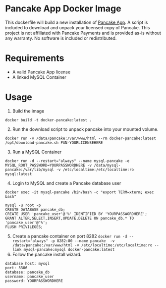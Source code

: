 # Pancake App Docker Image
This dockerfile will build a new installation of [Pancake App](https://www.pancakeapp.com/). A script is included to download and unpack your licensed copy of Pancake. This project is not affiliated with Pancake Payments and is provided as-is without any warranty. No software is included or redistributed.

# Requirements
- A valid Pancake App license
- A linked MySQL Container

# Usage
1. Build the image

`docker build -t docker-pancake:latest .`

2. Run the download script to unpack pancake into your mounted volume.

`docker run -v /data/pancake:/var/www/html --rm docker-pancake:latest /opt/download-pancake.sh PAN-YOURLICENSEHERE`

3. Run a MySQL Container

`docker run -d --restart="always" --name mysql-pancake -e MYSQL_ROOT_PASSWORD=YOURPASSWORDHERE -v /data/mysql-pancake:/var/lib/mysql -v /etc/localtime:/etc/localtime:ro mysql:latest`

4. Login to MySQL and create a Pancake database user

`docker exec -it mysql-pancake /bin/bash -c "export TERM=xterm; exec bash"`
~~~~
mysql -u root -p
CREATE DATABASE pancake_db;
CREATE USER 'pancake_user'@'%' IDENTIFIED BY 'YOURPASSWORDHERE';
GRANT ALTER,SELECT,INSERT,UPDATE,DELETE ON pancake_db.* TO 'pancake_user'@'%';
FLUSH PRIVILEGES;
~~~~
5. Create a pancake container on port 8282
`docker run -d --restart="always" -p 8282:80 --name pancake  -v /data/pancake:/var/www/html -v /etc/localtime:/etc/localtime:ro --link mysql-pancake:mysql docker-pancake:latest`
6. Follow the pancake install wizard.
~~~~
database host: mysql
port: 3306
database: pancake_db
username: pancake_user
password: YOURPASSWORDHERE
~~~~